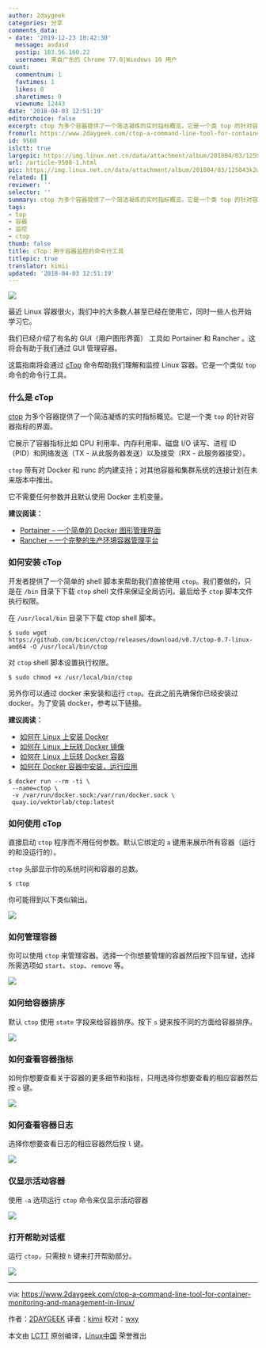 ```yaml
---
author: 2daygeek
categories: 分享
comments_data:
- date: '2019-12-23 10:42:30'
  message: asdasd
  postip: 183.56.160.22
  username: 来自广东的 Chrome 77.0|Windows 10 用户
count:
  commentnum: 1
  favtimes: 1
  likes: 0
  sharetimes: 0
  viewnum: 12443
date: '2018-04-03 12:51:19'
editorchoice: false
excerpt: ctop 为多个容器提供了一个简洁凝练的实时指标概览。它是一个类 top 的针对容器指标的界面。
fromurl: https://www.2daygeek.com/ctop-a-command-line-tool-for-container-monitoring-and-management-in-linux/
id: 9508
islctt: true
largepic: https://img.linux.net.cn/data/attachment/album/201804/03/125043k2wbdi7lwfwfidre.jpg
url: /article-9508-1.html
pic: https://img.linux.net.cn/data/attachment/album/201804/03/125043k2wbdi7lwfwfidre.jpg.thumb.jpg
related: []
reviewer: ''
selector: ''
summary: ctop 为多个容器提供了一个简洁凝练的实时指标概览。它是一个类 top 的针对容器指标的界面。
tags:
- top
- 容器
- 监控
- ctop
thumb: false
title: cTop：用于容器监控的命令行工具
titlepic: true
translator: kimii
updated: '2018-04-03 12:51:19'
---
```


![](/data/attachment/album/201804/03/125043k2wbdi7lwfwfidre.jpg)


最近 Linux 容器很火，我们中的大多数人甚至已经在使用它，同时一些人也开始学习它。


我们已经介绍了有名的 GUI（用户图形界面） 工具如 Portainer 和 Rancher 。这将会有助于我们通过 GUI 管理容器。


这篇指南将会通过 [cTop](https://ctop.sh/) 命令帮助我们理解和监控 Linux 容器。它是一个类似 `top` 命令的命令行工具。


### 什么是 cTop


[ctop](https://github.com/bcicen/ctop) 为多个容器提供了一个简洁凝练的实时指标概览。它是一个类 `top` 的针对容器指标的界面。


它展示了容器指标比如 CPU 利用率、内存利用率、磁盘 I/O 读写、进程 ID（PID）和网络发送（TX - 从此服务器发送）以及接受（RX - 此服务器接受）。


`ctop` 带有对 Docker 和 runc 的内建支持；对其他容器和集群系统的连接计划在未来版本中推出。


它不需要任何参数并且默认使用 Docker 主机变量。


**建议阅读：**


* [Portainer – 一个简单的 Docker 图形管理界面](https://www.2daygeek.com/portainer-a-simple-docker-management-gui/)
* [Rancher – 一个完整的生产环境容器管理平台](https://www.2daygeek.com/rancher-a-complete-container-management-platform-for-production-environment/)


### 如何安装 cTop


开发者提供了一个简单的 shell 脚本来帮助我们直接使用 `ctop`。我们要做的，只是在 `/bin` 目录下下载 `ctop` shell 文件来保证全局访问。最后给予 `ctop` 脚本文件执行权限。


在 `/usr/local/bin` 目录下下载 ctop shell 脚本。



```
$ sudo wget https://github.com/bcicen/ctop/releases/download/v0.7/ctop-0.7-linux-amd64 -O /usr/local/bin/ctop

```

对 `ctop` shell 脚本设置执行权限。



```
$ sudo chmod +x /usr/local/bin/ctop

```

另外你可以通过 docker 来安装和运行 `ctop`。在此之前先确保你已经安装过 docker。为了安装 docker，参考以下链接。


**建议阅读：**


* [如何在 Linux 上安装 Docker](https://www.2daygeek.com/install-docker-on-centos-rhel-fedora-ubuntu-debian-oracle-archi-scentific-linux-mint-opensuse/)
* [如何在 Linux 上玩转 Docker 镜像](https://www.2daygeek.com/list-search-pull-download-remove-docker-images-on-linux/)
* [如何在 Linux 上玩转 Docker 容器](https://www.2daygeek.com/create-run-list-start-stop-attach-delete-interactive-daemonized-docker-containers-on-linux/)
* [如何在 Docker 容器中安装，运行应用](https://www.2daygeek.com/install-run-applications-inside-docker-containers/)



```
$ docker run --rm -ti \
 --name=ctop \
 -v /var/run/docker.sock:/var/run/docker.sock \
 quay.io/vektorlab/ctop:latest

```

### 如何使用 cTop


直接启动 `ctop` 程序而不用任何参数。默认它绑定的 `a` 键用来展示所有容器（运行的和没运行的）。


`ctop` 头部显示你的系统时间和容器的总数。



```
$ ctop

```

你可能得到以下类似输出。


![](/data/attachment/album/201804/03/125126q1z28116umisf8js.png)


### 如何管理容器


你可以使用 `ctop` 来管理容器。选择一个你想要管理的容器然后按下回车键，选择所需选项如 `start`、`stop`、`remove` 等。


![](/data/attachment/album/201804/03/125130dsncnknss9wwok9j.png)


### 如何给容器排序


默认 `ctop` 使用 `state` 字段来给容器排序。按下 `s` 键来按不同的方面给容器排序。


![](/data/attachment/album/201804/03/125135ppeverx5wetp6ixt.png)


### 如何查看容器指标


如何你想要查看关于容器的更多细节和指标，只用选择你想要查看的相应容器然后按 `o` 键。


![](/data/attachment/album/201804/03/125143slbxiks7bbpif81n.png)


### 如何查看容器日志


选择你想要查看日志的相应容器然后按 `l` 键。


![](/data/attachment/album/201804/03/125149ywdpzohoidsupfoy.png)


### 仅显示活动容器


使用 `-a` 选项运行 `ctop` 命令来仅显示活动容器


![](/data/attachment/album/201804/03/125154aoszqk3rddy1sh1q.png)


### 打开帮助对话框


运行 `ctop`，只需按 `h` 键来打开帮助部分。


![](/data/attachment/album/201804/03/125159a9brn4m11bxmer7p.png)




---


via: <https://www.2daygeek.com/ctop-a-command-line-tool-for-container-monitoring-and-management-in-linux/>


作者：[2DAYGEEK](https://www.2daygeek.com/author/2daygeek/) 译者：[kimii](https://github.com/kimii) 校对：[wxy](https://github.com/wxy)


本文由 [LCTT](https://github.com/LCTT/TranslateProject) 原创编译，[Linux中国](https://linux.cn/) 荣誉推出